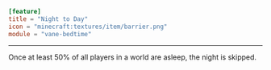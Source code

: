 ```toml
[feature]
title = "Night to Day"
icon = "minecraft:textures/item/barrier.png"
module = "vane-bedtime"
```
---
Once at least 50% of all players in a world are asleep, the night is skipped.

